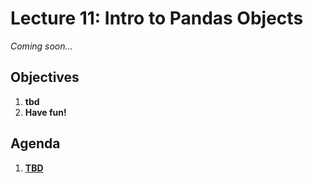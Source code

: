 <!---
{"next":"Lectures_class2/Lecture12.md","title":"Intro to Pandas Objects - 6/25"}
-->

# Lecture 11: Intro to Pandas Objects

*Coming soon...*

## Objectives

1. **tbd**
2. **Have fun!**

## Agenda

1. **[TBD]()**